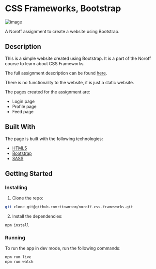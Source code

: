# CSS Frameworks, Bootstrap

![image](https://i.postimg.cc/76HwcrXt/Home-feed-Whisp-R.png)

A Noroff assignment to create a website using Bootstrap.

## Description

This is a simple website created using Bootstrap. It is a part of the Noroff course to learn about CSS Frameworks.

The full assignment description can be found [here](https://content.noroff.dev/css-frameworks/ca.html).

There is no functionality to the website, it is just a static website.

The pages created for the assignment are:

- Login page
- Profile page
- Feed page

## Built With

The page is built with the following technologies:

- [HTML5](https://html.com/html5/)
- [Bootstrap](https://getbootstrap.com)
- [SASS](https://sass-lang.com/)

## Getting Started

### Installing

1. Clone the repo:

```bash
git clone git@github.com:ttowntom/noroff-css-frameworks.git
```

2. Install the dependencies:

```bash
npm install
```

### Running

To run the app in dev mode, run the following commands:

```bash
npm run live
npm run watch
```
